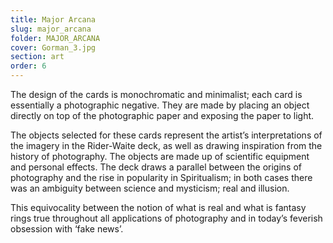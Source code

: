 ```yaml
---
title: Major Arcana
slug: major_arcana
folder: MAJOR_ARCANA
cover: Gorman_3.jpg
section: art
order: 6
---
```


The design of the cards is monochromatic and minimalist; each card is essentially a photographic negative. They are made by placing an object directly on top of the photographic paper and exposing the paper to light.

The objects selected for these cards represent the artist’s interpretations of the imagery in the Rider-Waite deck, as well as drawing inspiration from the history of photography. The objects are made up of scientific equipment and personal effects. The deck draws a parallel between the origins of photography and the rise in popularity in Spiritualism; in both cases there was an ambiguity between science and mysticism; real and illusion.

This equivocality between the notion of what is real and what is fantasy rings true throughout all applications of photography and in today’s feverish obsession with ‘fake news’.
